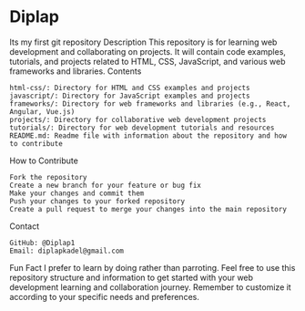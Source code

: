 # Diplap
Its my first git repository
Description
This repository is for learning web development and collaborating on projects. It will contain code examples, tutorials, and projects related to HTML, CSS, JavaScript, and various web frameworks and libraries.
Contents

    html-css/: Directory for HTML and CSS examples and projects
    javascript/: Directory for JavaScript examples and projects
    frameworks/: Directory for web frameworks and libraries (e.g., React, Angular, Vue.js)
    projects/: Directory for collaborative web development projects
    tutorials/: Directory for web development tutorials and resources
    README.md: Readme file with information about the repository and how to contribute

How to Contribute

    Fork the repository
    Create a new branch for your feature or bug fix
    Make your changes and commit them
    Push your changes to your forked repository
    Create a pull request to merge your changes into the main repository

Contact

    GitHub: @Diplap1
    Email: diplapkadel@gmail.com

Fun Fact
I prefer to learn by doing rather than parroting. Feel free to use this repository structure and information to get started with your web development learning and collaboration journey. Remember to customize it according to your specific needs and preferences.

